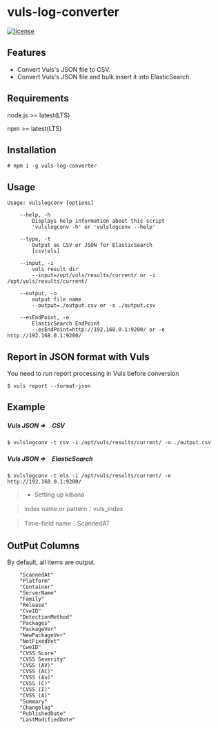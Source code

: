 # vuls-log-converter


[![license](https://img.shields.io/github/license/usiusi360/zabirepo.svg?style=flat-square)](https://github.com/usiusi360/vuls-log-converter/blob/master/LICENSE.txt)

## Features
- Convert Vuls's JSON file to CSV.
- Convert Vuls's JSON file and bulk insert it into ElasticSearch.


## Requirements
node.js >= latest(LTS)

npm     >= latest(LTS)

## Installation
```
# npm i -g vuls-log-converter
```

## Usage
```
Usage: vulslogconv [options]

	--help, -h
		Displays help information about this script
		'vulslogconv -h' or 'vulslogconv --help'

	--type, -t
		Output as CSV or JSON for ElasticSearch
		[csv|els]

	--input, -i
		vuls result dir
		--input=/opt/vuls/results/current/ or -i /opt/vuls/results/current/

	--output, -o
		output file name
		--output=./output.csv or -o ./output.csv

	--esEndPoint, -e
		ElasticSearch EndPoint
		--esEndPoint=http://192.168.0.1:9200/ or -e http://192.168.0.1:9200/

```

## Report in JSON format with Vuls

You need to run report processing in Vuls before conversion

```
$ vuls report --format-json
```

## Example

##### Vuls JSON ⇒　CSV
```
$ vulslogconv -t csv -i /opt/vuls/results/current/ -o ./output.csv
```

##### Vuls JSON ⇒　ElasticSearch
```
$ vulslogconv -t els -i /opt/vuls/results/current/ -e http://192.168.0.1:9200/
```

> + Setting up kibana

> index name or pattern：vuls_index

> Time-field name：ScannedAT


## OutPut Columns

By default, all items are output.

```
    "ScannedAt"
    "Platform"
    "Container"
    "ServerName"
    "Family"
    "Release"
    "CveID"
    "DetectionMethod"
    "Packages"
    "PackageVer"
    "NewPackageVer"
    "NotFixedYet"
    "CweID"
    "CVSS Score"
    "CVSS Severity"
    "CVSS (AV)"
    "CVSS (AC)"
    "CVSS (Au)"
    "CVSS (C)"
    "CVSS (I)"
    "CVSS (A)"
    "Summary"
    "Changelog"
    "PublishedDate"
    "LastModifiedDate"
```
